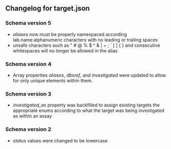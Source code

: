## Changelog for target.json

### Schema version 5

* *aliases* now must be properly namespaced according lab.name:alphanumeric characters with no leading or trailing spaces
* unsafe characters such as " # @ % $ ^ & | ~ ; ` [ ] { } and consecutive whitespaces will no longer be allowed in the alias

### Schema version 4

* Array properties *aliases*, *dbxref*, and *investigated* were updated to allow for only unique elements within them.

### Schema version 3

* *investigated_as* property was backfilled to assign existing targets the appropriate enums according to what the target was being investigated as within an assay

### Schema version 2

* *status* values were changed to be lowercase